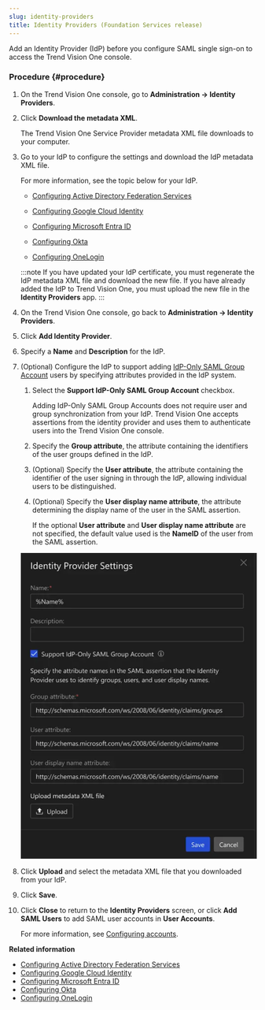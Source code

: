 ```yaml
---
slug: identity-providers
title: Identity Providers (Foundation Services release)
---
```


Add an Identity Provider (IdP) before you configure SAML single sign-on to access the Trend Vision One console.

### Procedure {#procedure}

1.  On the Trend Vision One console, go to **Administration → Identity Providers**.

2.  Click **Download the metadata XML**.

    The Trend Vision One Service Provider metadata XML file downloads to your computer.

3.  Go to your IdP to configure the settings and download the IdP metadata XML file.

    For more information, see the topic below for your IdP.

    - [Configuring Active Directory Federation Services](configuring-adfs.md)

    - [Configuring Google Cloud Identity](config-google-cloud-saml.md)

    - [Configuring Microsoft Entra ID](configuring-saml-ad.md)

    - [Configuring Okta](configuring-okta-saml.md)

    - [Configuring OneLogin](configuring-onelogin.md)

    :::note
    If you have updated your IdP certificate, you must regenerate the IdP metadata XML file and download the new file. If you have already added the IdP to Trend Vision One, you must upload the new file in the **Identity Providers** app.
    :::

4.  On the Trend Vision One console, go back to **Administration → Identity Providers**.

5.  Click **Add Identity Provider**.

6.  Specify a **Name** and **Description** for the IdP.

7.  (Optional) Configure the IdP to support adding [IdP-Only SAML Group Account](adding-idp-only-saml-group-account.md) users by specifying attributes provided in the IdP system.

    1.  Select the **Support IdP-Only SAML Group Account** checkbox.

        Adding IdP-Only SAML Group Accounts does not require user and group synchronization from your IdP. Trend Vision One accepts assertions from the identity provider and uses them to authenticate users into the Trend Vision One console.

    2.  Specify the **Group attribute**, the attribute containing the identifiers of the user groups defined in the IdP.

    3.  (Optional) Specify the **User attribute**, the attribute containing the identifier of the user signing in through the IdP, allowing individual users to be distinguished.

    4.  (Optional) Specify the **User display name attribute**, the attribute determining the display name of the user in the SAML assertion.

        If the optional **User attribute** and **User display name attribute** are not specified, the default value used is the **NameID** of the user from the SAML assertion.

    ![](/images/IdPOnlySAMLGroup_attributes_screenshot=21b38109-9a0e-411b-ae88-1ea50671b75f.webp)

8.  Click **Upload** and select the metadata XML file that you downloaded from your IdP.

9.  Click **Save**.

10. Click **Close** to return to the **Identity Providers** screen, or click **Add SAML Users** to add SAML user accounts in **User Accounts**.

    For more information, see [Configuring accounts](configure-vision-accounts.md).

**Related information**

- [Configuring Active Directory Federation Services](configuring-adfs.md "Configure Active Directory Federation Services (AD FS) as a SAML (2.0) identity provider for Trend Vision One.")
- [Configuring Google Cloud Identity](config-google-cloud-saml.md "Configure Google Cloud Identity to serve as a SAML (2.0) identity provider for use by Trend Vision One.")
- [Configuring Microsoft Entra ID](configuring-saml-ad.md "Configure Microsoft Entra ID as a SAML (2.0) identity provider for Trend Vision One to use.")
- [Configuring Okta](configuring-okta-saml.md "Configure Okta as a SAML (2.0) identity provider for Trend Vision One to use.")
- [Configuring OneLogin](configuring-onelogin.md "Configure OneLogin as a SAML (2.0) identity provider for Trend Vision One.")
